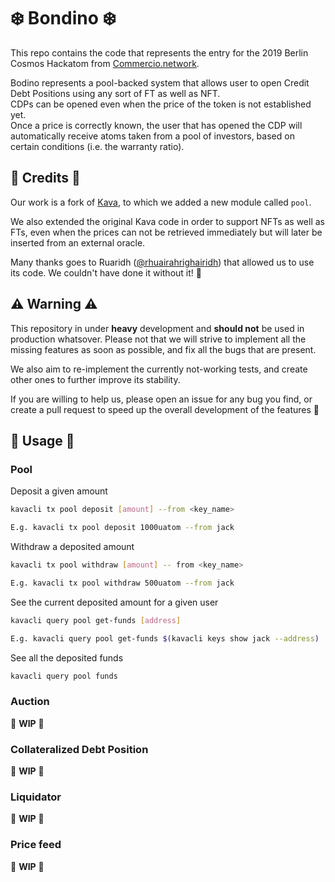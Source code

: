 # ❄️ Bondino ❄️
This repo contains the code that represents the entry for the 2019 Berlin Cosmos Hackatom from [Commercio.network](https://commercio.network). 

Bodino represents a pool-backed system that allows user to open Credit Debt Positions using any sort of FT as well 
as NFT.  
CDPs can be opened even when the price of the token is not established yet.  
Once a price is correctly known, the user that has opened the CDP will automatically receive atoms taken from a pool of 
investors, based on certain conditions (i.e. the warranty ratio). 

## 📝 Credits 📝
Our work is a fork of [Kava](https://github.com/Kava-Labs/kava-devnet), to which we added a new module called `pool`.

We also extended the original Kava code in order to support NFTs as well as FTs, even when the prices can not be 
retrieved immediately but will later be inserted from an external oracle.

Many thanks goes to Ruaridh ([@rhuairahrighairidh](https://github.com/rhuairahrighairidh)) that allowed us to use its code. We couldn't have done it without it! 💯

## ⚠️ Warning ⚠️
This repository in under **heavy** development and **should not** be used in production whatsover. Please not that we will strive to implement all the missing features as soon as possible, and fix all the bugs that are present. 

We also aim to re-implement the currently not-working tests, and create other ones to further improve its stability. 

If you are willing to help us, please open an issue for any bug you find, or create a pull request to speed up the overall development of the features 💪

## 📜 Usage 📜
### Pool
Deposit a given amount 
```bash
kavacli tx pool deposit [amount] --from <key_name>

E.g. kavacli tx pool deposit 1000uatom --from jack
``` 

Withdraw a deposited amount
```bash
kavacli tx pool withdraw [amount] -- from <key_name>

E.g. kavacli tx pool withdraw 500uatom --from jack
```

See the current deposited amount for a given user
```bash
kavacli query pool get-funds [address]

E.g. kavacli query pool get-funds $(kavacli keys show jack --address) 
```

See all the deposited funds 
```bash
kavacli query pool funds 
``` 

### Auction
🔨 **WIP** 🔨

### Collateralized Debt Position
🔨 **WIP** 🔨

### Liquidator
🔨 **WIP** 🔨

### Price feed
🔨 **WIP** 🔨
